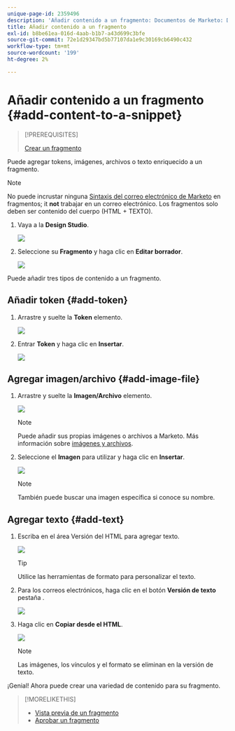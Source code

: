 ```yaml
---
unique-page-id: 2359496
description: 'Añadir contenido a un fragmento: Documentos de Marketo: Documentación del producto'
title: Añadir contenido a un fragmento
exl-id: b8be61ea-016d-4aab-b1b7-a43d699c3bfe
source-git-commit: 72e1d29347bd5b77107da1e9c30169cb6490c432
workflow-type: tm+mt
source-wordcount: '199'
ht-degree: 2%

---
```


# Añadir contenido a un fragmento {#add-content-to-a-snippet}

>[!PREREQUISITES]
>
>[Crear un fragmento](/help/marketo/product-docs/personalization/segmentation-and-snippets/snippets/create-a-snippet.md)

Puede agregar tokens, imágenes, archivos o texto enriquecido a un fragmento.

>[!NOTE]
>
>No puede incrustar ninguna [Sintaxis del correo electrónico de Marketo](/help/marketo/product-docs/email-marketing/general/email-editor-2/email-template-syntax.md) en fragmentos; it **not** trabajar en un correo electrónico. Los fragmentos solo deben ser contenido del cuerpo (HTML + TEXTO).

1. Vaya a la **Design Studio**.

   ![](assets/designstudio-2.png)

1. Seleccione su **Fragmento** y haga clic en **Editar borrador**.

   ![](assets/image2014-9-16-9-3a34-3a58.png)

Puede añadir tres tipos de contenido a un fragmento.

## Añadir token {#add-token}

1. Arrastre y suelte la **Token** elemento.

   ![](assets/image2014-9-16-9-3a35-3a8.png)

1. Entrar **Token** y haga clic en **Insertar**.

   ![](assets/image2014-9-16-9-3a35-3a16.png)

## Agregar imagen/archivo {#add-image-file}

1. Arrastre y suelte la **Imagen/Archivo** elemento.

   ![](assets/image2014-9-16-9-3a35-3a25.png)

   >[!NOTE]
   >
   >Puede añadir sus propias imágenes o archivos a Marketo. Más información sobre [imágenes y archivos](/help/marketo/product-docs/demand-generation/images-and-files/add-images-and-files-to-marketo.md).

1. Seleccione el **Imagen** para utilizar y haga clic en **Insertar**.

   ![](assets/image2014-9-16-9-3a35-3a33.png)

   >[!NOTE]
   >
   >También puede buscar una imagen específica si conoce su nombre.

## Agregar texto {#add-text}

1. Escriba en el área Versión del HTML para agregar texto.

   ![](assets/image2014-9-16-9-3a35-3a43.png)

   >[!TIP]
   >
   >Utilice las herramientas de formato para personalizar el texto.

1. Para los correos electrónicos, haga clic en el botón **Versión de texto** pestaña .

   ![](assets/image2014-9-16-9-3a35-3a51.png)

1. Haga clic en **Copiar desde el HTML**.

   ![](assets/image2014-9-16-9-3a35-3a59.png)

   >[!NOTE]
   >
   >Las imágenes, los vínculos y el formato se eliminan en la versión de texto.

¡Genial! Ahora puede crear una variedad de contenido para su fragmento.

>[!MORELIKETHIS]
>
>* [Vista previa de un fragmento](/help/marketo/product-docs/personalization/segmentation-and-snippets/snippets/preview-a-snippet.md)
>* [Aprobar un fragmento](/help/marketo/product-docs/personalization/segmentation-and-snippets/snippets/approve-a-snippet.md)

